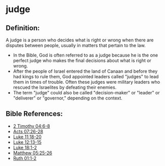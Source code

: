 # judge #

## Definition: ##

A judge is a person who decides what is right or wrong when there are disputes between people, usually in matters that pertain to the law.

* In the Bible, God is often referred to as a judge because he is the one perfect judge who makes the final decisions about what is right or wrong.
* After the people of Israel entered the land of Canaan and before they had kings to rule them, God appointed leaders called "judges" to lead them in times of trouble. Often these judges were military leaders who rescued the Israelites by defeating their enemies.
* The term "judge" could also be called "decision-maker" or "leader" or "deliverer" or "governor," depending on the context.



## Bible References: ##

* [2 Timothy 04:6-8](en/tn/2ti/help/04/06)
* [Acts 07:26-28](en/tn/act/help/07/26)
* [Luke 11:18-20](en/tn/luk/help/11/18)
* [Luke 12:13-15](en/tn/luk/help/12/13)
* [Luke 18:1-2](en/tn/luk/help/18/01)
* [Matthew 05:25-26](en/tn/mat/help/05/25)
* [Ruth 01:1-2](en/tn/rut/help/01/01)